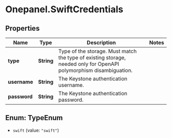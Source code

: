 # Onepanel.SwiftCredentials

## Properties
Name | Type | Description | Notes
------------ | ------------- | ------------- | -------------
**type** | **String** | Type of the storage. Must match the type of existing storage, needed only for OpenAPI polymorphism disambiguation.  | 
**username** | **String** | The Keystone authentication username. | 
**password** | **String** | The Keystone authentication password. | 


<a name="TypeEnum"></a>
## Enum: TypeEnum


* `swift` (value: `"swift"`)




